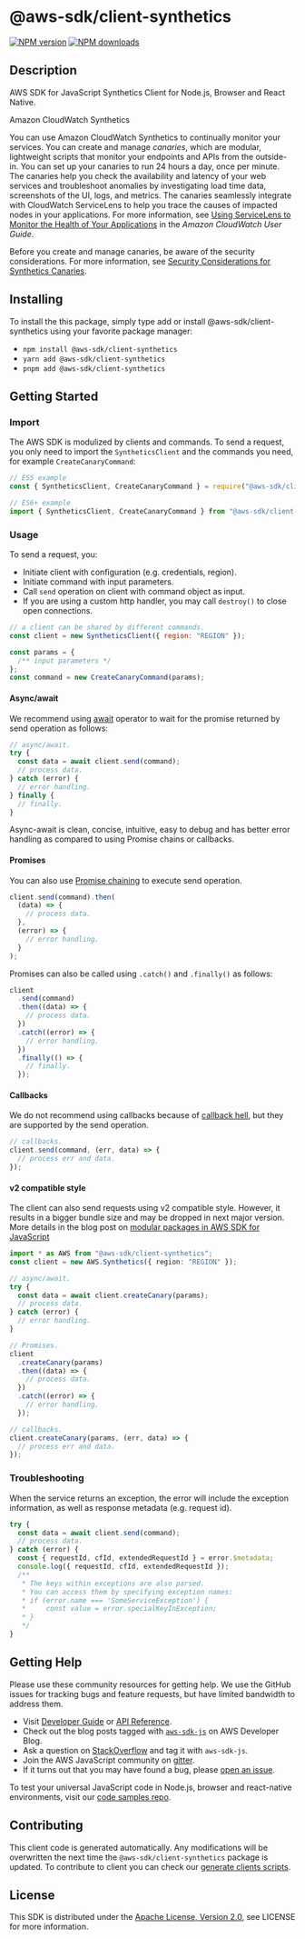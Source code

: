 # @aws-sdk/client-synthetics

[![NPM version](https://img.shields.io/npm/v/@aws-sdk/client-synthetics/latest.svg)](https://www.npmjs.com/package/@aws-sdk/client-synthetics)
[![NPM downloads](https://img.shields.io/npm/dm/@aws-sdk/client-synthetics.svg)](https://www.npmjs.com/package/@aws-sdk/client-synthetics)

## Description

AWS SDK for JavaScript Synthetics Client for Node.js, Browser and React Native.

<fullname>Amazon CloudWatch Synthetics</fullname>

<p>You can use Amazon CloudWatch Synthetics to continually monitor your services. You can
create and manage <i>canaries</i>, which are modular, lightweight scripts
that monitor your endpoints and APIs
from the outside-in. You can set up your canaries to run
24 hours a day, once per minute. The canaries help you check the availability and latency
of your web services and troubleshoot anomalies by investigating load time data,
screenshots of the UI, logs, and metrics. The canaries seamlessly integrate with CloudWatch
ServiceLens to help you trace the causes of impacted nodes in your applications. For more
information, see <a href="https://docs.aws.amazon.com/AmazonCloudWatch/latest/monitoring/ServiceLens.html">Using ServiceLens to Monitor
the Health of Your Applications</a> in the <i>Amazon CloudWatch User
Guide</i>.</p>

<p>Before you create and manage canaries, be aware of the security considerations. For more
information, see <a href="https://docs.aws.amazon.com/AmazonCloudWatch/latest/monitoring/servicelens_canaries_security.html">Security
Considerations for Synthetics Canaries</a>.</p>

## Installing

To install the this package, simply type add or install @aws-sdk/client-synthetics
using your favorite package manager:

- `npm install @aws-sdk/client-synthetics`
- `yarn add @aws-sdk/client-synthetics`
- `pnpm add @aws-sdk/client-synthetics`

## Getting Started

### Import

The AWS SDK is modulized by clients and commands.
To send a request, you only need to import the `SyntheticsClient` and
the commands you need, for example `CreateCanaryCommand`:

```js
// ES5 example
const { SyntheticsClient, CreateCanaryCommand } = require("@aws-sdk/client-synthetics");
```

```ts
// ES6+ example
import { SyntheticsClient, CreateCanaryCommand } from "@aws-sdk/client-synthetics";
```

### Usage

To send a request, you:

- Initiate client with configuration (e.g. credentials, region).
- Initiate command with input parameters.
- Call `send` operation on client with command object as input.
- If you are using a custom http handler, you may call `destroy()` to close open connections.

```js
// a client can be shared by different commands.
const client = new SyntheticsClient({ region: "REGION" });

const params = {
  /** input parameters */
};
const command = new CreateCanaryCommand(params);
```

#### Async/await

We recommend using [await](https://developer.mozilla.org/en-US/docs/Web/JavaScript/Reference/Operators/await)
operator to wait for the promise returned by send operation as follows:

```js
// async/await.
try {
  const data = await client.send(command);
  // process data.
} catch (error) {
  // error handling.
} finally {
  // finally.
}
```

Async-await is clean, concise, intuitive, easy to debug and has better error handling
as compared to using Promise chains or callbacks.

#### Promises

You can also use [Promise chaining](https://developer.mozilla.org/en-US/docs/Web/JavaScript/Guide/Using_promises#chaining)
to execute send operation.

```js
client.send(command).then(
  (data) => {
    // process data.
  },
  (error) => {
    // error handling.
  }
);
```

Promises can also be called using `.catch()` and `.finally()` as follows:

```js
client
  .send(command)
  .then((data) => {
    // process data.
  })
  .catch((error) => {
    // error handling.
  })
  .finally(() => {
    // finally.
  });
```

#### Callbacks

We do not recommend using callbacks because of [callback hell](http://callbackhell.com/),
but they are supported by the send operation.

```js
// callbacks.
client.send(command, (err, data) => {
  // process err and data.
});
```

#### v2 compatible style

The client can also send requests using v2 compatible style.
However, it results in a bigger bundle size and may be dropped in next major version. More details in the blog post
on [modular packages in AWS SDK for JavaScript](https://aws.amazon.com/blogs/developer/modular-packages-in-aws-sdk-for-javascript/)

```ts
import * as AWS from "@aws-sdk/client-synthetics";
const client = new AWS.Synthetics({ region: "REGION" });

// async/await.
try {
  const data = await client.createCanary(params);
  // process data.
} catch (error) {
  // error handling.
}

// Promises.
client
  .createCanary(params)
  .then((data) => {
    // process data.
  })
  .catch((error) => {
    // error handling.
  });

// callbacks.
client.createCanary(params, (err, data) => {
  // process err and data.
});
```

### Troubleshooting

When the service returns an exception, the error will include the exception information,
as well as response metadata (e.g. request id).

```js
try {
  const data = await client.send(command);
  // process data.
} catch (error) {
  const { requestId, cfId, extendedRequestId } = error.$metadata;
  console.log({ requestId, cfId, extendedRequestId });
  /**
   * The keys within exceptions are also parsed.
   * You can access them by specifying exception names:
   * if (error.name === 'SomeServiceException') {
   *     const value = error.specialKeyInException;
   * }
   */
}
```

## Getting Help

Please use these community resources for getting help.
We use the GitHub issues for tracking bugs and feature requests, but have limited bandwidth to address them.

- Visit [Developer Guide](https://docs.aws.amazon.com/sdk-for-javascript/v3/developer-guide/welcome.html)
  or [API Reference](https://docs.aws.amazon.com/AWSJavaScriptSDK/v3/latest/index.html).
- Check out the blog posts tagged with [`aws-sdk-js`](https://aws.amazon.com/blogs/developer/tag/aws-sdk-js/)
  on AWS Developer Blog.
- Ask a question on [StackOverflow](https://stackoverflow.com/questions/tagged/aws-sdk-js) and tag it with `aws-sdk-js`.
- Join the AWS JavaScript community on [gitter](https://gitter.im/aws/aws-sdk-js-v3).
- If it turns out that you may have found a bug, please [open an issue](https://github.com/aws/aws-sdk-js-v3/issues/new/choose).

To test your universal JavaScript code in Node.js, browser and react-native environments,
visit our [code samples repo](https://github.com/aws-samples/aws-sdk-js-tests).

## Contributing

This client code is generated automatically. Any modifications will be overwritten the next time the `@aws-sdk/client-synthetics` package is updated.
To contribute to client you can check our [generate clients scripts](https://github.com/aws/aws-sdk-js-v3/tree/main/scripts/generate-clients).

## License

This SDK is distributed under the
[Apache License, Version 2.0](http://www.apache.org/licenses/LICENSE-2.0),
see LICENSE for more information.
